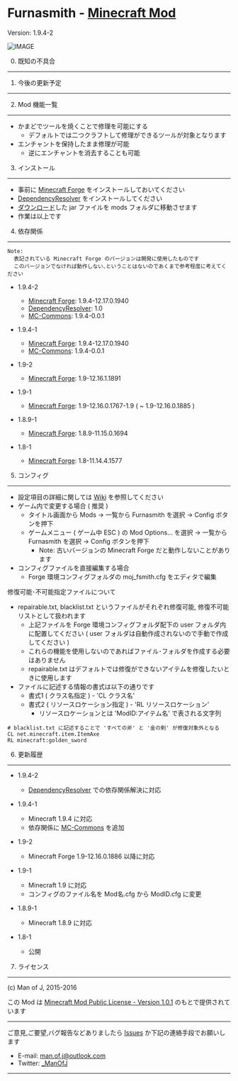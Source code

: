 Furnasmith - [Minecraft Mod][homepage]
===============================
Version: 1.9.4-2

![IMAGE](http://i.imgur.com/aNZ2q0F.gif "")


0. 既知の不具合
---------------


1. 今後の更新予定
-----------------


2. Mod 機能一覧
---------------

  - かまどでツールを焼くことで修理を可能にする
    - デフォルトでは二つクラフトして修理ができるツールが対象となります
  - エンチャントを保持したまま修理が可能
    - 逆にエンチャントを消去することも可能


3. インストール
---------------

  - 事前に [Minecraft Forge][forge] をインストールしておいてください
  - [DependencyResolver][resolver] をインストールしてください
  - [ダウンロード][homepage]した jar ファイルを mods フォルダに移動させます
  - 作業は以上です


4. 依存関係
-----------

    Note:  
      表記されている Minecraft Forge のバージョンは開発に使用したものです  
      このバージョンでなければ動作しない､ということはないのであくまで参考程度に考えてください

  - 1.9.4-2
    - [Minecraft Forge][forge]: 1.9.4-12.17.0.1940
    - [DependencyResolver][resolver]: 1.0
    - [MC-Commons][commons]:    1.9.4-0.0.1


  - 1.9.4-1
    - [Minecraft Forge][forge]: 1.9.4-12.17.0.1940
    - [MC-Commons][commons]:    1.9.4-0.0.1


  - 1.9-2
    - [Minecraft Forge][forge]: 1.9-12.16.1.1891


  - 1.9-1
    - [Minecraft Forge][forge]: 1.9-12.16.0.1767-1.9 ( ~ 1.9-12.16.0.1885 )


  - 1.8.9-1
    - [Minecraft Forge][forge]: 1.8.9-11.15.0.1694


  - 1.8-1
    - [Minecraft Forge][forge]: 1.8-11.14.4.1577


5. コンフィグ
-------------

  - 設定項目の詳細に関しては [Wiki](../../wiki/Configuration) を参照してください
  - ゲーム内で変更する場合 ( 推奨 )
    - タイトル画面から Mods -> 一覧から Furnasmith を選択 -> Config ボタンを押下
    - ゲームメニュー ( ゲーム中 ESC ) の Mod Options... を選択 -> 一覧から Furnasmith を選択 -> Config  ボタンを押下
      - Note: 古いバージョンの Minecraft Forge だと動作しないことがあります
  - コンフィグファイルを直接編集する場合
    - Forge 環境コンフィグフォルダの moj_fsmith.cfg をエディタで編集

修復可能･不可能指定ファイルについて

  - repairable.txt, blacklist.txt というファイルがそれぞれ修復可能, 修復不可能リストとして扱われます
    - 上記ファイルを Forge 環境コンフィグフォルダ配下の user フォルダ内に配置してください ( user フォルダは自動作成されないので手動で作成してください )
    - これらの機能を使用しないのであればファイル･フォルダを作成する必要はありません
    - repairable.txt はデフォルトでは修復ができないアイテムを修復したいときに使用します
  - ファイルに記述する情報の書式は以下の通りです
    - 書式1 ( クラス名指定 ) - 'CL クラス名'
    - 書式2 ( リソースロケーション指定 ) - 'RL リソースロケーション'
      - リソースロケーションとは 'ModID:アイテム名' で表される文字列

```
# blacklist.txt に記述することで 'すべての斧' と '金の剣' が修復対象外となる
CL net.minecraft.item.ItemAxe
RL minecraft:golden_sword
```


6. 更新履歴
-----------

  - 1.9.4-2
    - [DependencyResolver][resolver] での依存関係解決に対応


  - 1.9.4-1
    - Minecraft 1.9.4 に対応
    - 依存関係に [MC-Commons][commons] を追加


  - 1.9-2
    - Minecraft Forge 1.9-12.16.0.1886 以降に対応


  - 1.9-1
    - Minecraft 1.9 に対応
    - コンフィグのファイル名を Mod名.cfg から ModID.cfg に変更


  - 1.8.9-1
    - Minecraft 1.8.9 に対応


  - 1.8-1
    - 公開


7. ライセンス
-------------

(c) Man of J, 2015-2016

この Mod は [Minecraft Mod Public License - Version 1.0.1](./LICENSE.md) のもとで提供されています


--------------------------------

ご意見,ご要望,バグ報告などありましたら [Issues](../../issues) か下記の連絡手段でお願いします
  - E-mail: <man.of.j@outlook.com>
  - Twitter: [_ManOfJ](https://twitter.com/_ManOfJ)

--------------------------------

[//]: # ( リンクのエイリアス一覧 )

[homepage]: http://manofj.com/minecraft/
[forge]:    http://files.minecraftforge.net/
[resolver]: https://github.com/ManOfJ/DependencyResolver
[commons]:  https://github.com/ManOfJ/MC-Commons
